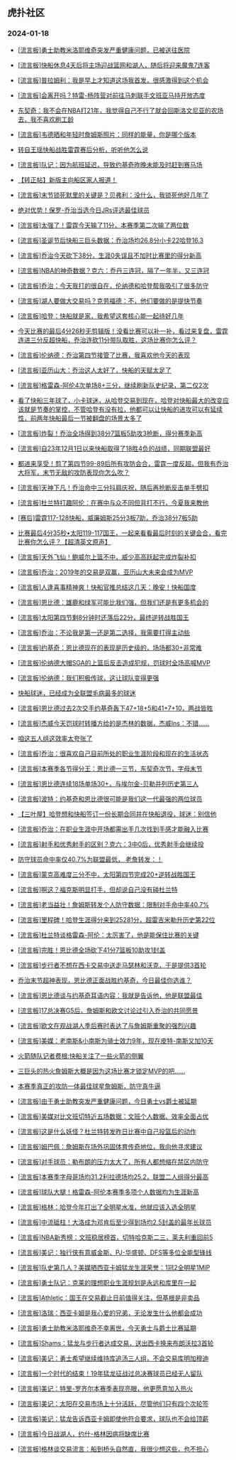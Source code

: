 ## 虎扑社区 
### 2024-01-18

+ [[流言板]勇士助教米洛耶维奇突发严重健康问题，已被送往医院](https://bbs.hupu.com/624307669.html)

+ [[流言板]快船休息4天后将主场迎战篮网和湖人，随后将迎来魔鬼7连客](https://bbs.hupu.com/624304548.html)

+ [[流言板]普拉姆利：我是早上才知道这场我首发，很感激得到这个机会](https://bbs.hupu.com/624306048.html)

+ [[流言板]会离开吗？特雷-杨阵营对前往马刺联手文班亚马持开放态度](https://bbs.hupu.com/624302914.html)

+ [东契奇：我不会在NBA打21年，我觉得自己不行了就会回斯洛文尼亚的农场去，我不喜欢刷工龄](https://bbs.hupu.com/624302160.html)

+ [[流言板]韦德晒和年轻时詹姆斯照片：同样的能量，你是哪个版本](https://bbs.hupu.com/624308308.html)

+ [转自王瑶快船战胜雷霆赛后分析，听听他怎么说](https://bbs.hupu.com/624302690.html)

+ [[流言板]队记：因为航班延迟，导致约基奇昨晚未能及时赶到赛马场](https://bbs.hupu.com/624306225.html)

+ [【转正帖】新版主向船区家人报道！](https://bbs.hupu.com/624304625.html)

+ [[流言板]末节锁死默里的关键是？贝弗利：没什么，我锁死他好几年了](https://bbs.hupu.com/624303958.html)

+ [绝对优势！保罗-乔治当选今日JRs评选最佳球员](https://bbs.hupu.com/624303545.html)

+ [[流言板]太强了！雷霆今天输了11分，本赛季第二次输了两位数](https://bbs.hupu.com/624307344.html)

+ [[流言板]圣诞节后快船三巨头数据：乔治场均26.8分小卡22哈登16.3](https://bbs.hupu.com/624308419.html)

+ [[流言板]乔治今天砍下38分，生涯0失误且不加时比赛里的得分新高](https://bbs.hupu.com/624306730.html)

+ [[流言板]NBA的神奇数据？克六：乔丹三连冠，隔了一年半，又三连冠](https://bbs.hupu.com/624306623.html)

+ [[流言板]乔治：今天我打的很自在，伦纳德和哈登帮我吸引了很多防守](https://bbs.hupu.com/624300782.html)

+ [[流言板]湖人要做大交易吗？克劳福德：不，他们要做的是提快节奏](https://bbs.hupu.com/624303618.html)

+ [[流言板]哈登：快船就是家，我希望这套核心能一起待好几年](https://bbs.hupu.com/624300270.html)

+ [今天比赛的最后4分26秒无剪辑版！没看比赛可以补一补，看过来复盘，雷霆连进三分反超快船，乔治连砍11分带队取胜，这场比赛你怎么评？](https://bbs.hupu.com/624306012.html)

+ [[流言板]伦纳德：乔治第四节接管了比赛，我喜欢他今天的表现](https://bbs.hupu.com/624303834.html)

+ [[流言板]亚历山大：乔治这人太好了，快船的天赋太足了](https://bbs.hupu.com/624300392.html)

+ [[流言板]格雷森-阿伦4次单场8+三分，继续刷新队史纪录，第二仅2次](https://bbs.hupu.com/624304983.html)

+ [看了快船三年球了，小卡球迷，从哈登交易到现在，哈登对快船最大的改变应该就是节奏的掌控，不管哈登有没有拉，他都可以让快船的进攻可以有延续性，前两年快船最后一节被翻盘的场景太多了](https://bbs.hupu.com/624304137.html)

+ [[流言板]炸裂！乔治全场得到38分7篮板5助攻3抢断，得分赛季新高](https://bbs.hupu.com/624299068.html)

+ [[流言板]自23年12月1日以来快船取得了18胜4负的战绩，同期联盟最好](https://bbs.hupu.com/624299928.html)

+ [都进来享受！剪了第四节99-89后所有攻防会合，雷霆一度反超，但我有乔治大将军，末节无敌的攻防表现你怎么吹？](https://bbs.hupu.com/624303835.html)

+ [[流言板]天神下凡！乔治命中三分抖肩庆祝，随后再抢断反击单手劈扣](https://bbs.hupu.com/624298865.html)

+ [[流言板]杜兰特打趣阿伦：在赛中与众不同但背打不行，今夏我来教他](https://bbs.hupu.com/624307156.html)

+ [[赛后]雷霆117-128快船，威廉姆斯25分3板7助，乔治38分7板5助](https://bbs.hupu.com/624299050.html)

+ [比赛最后4分35秒•太阳119-117国王，一起来看看最后时刻的关键会合，看完比赛你怎么评？【超清英文原声】](https://bbs.hupu.com/624298571.html)

+ [[流言板]天外飞仙！鲍威尔上篮不中，威少高高跃起完成炸裂补扣](https://bbs.hupu.com/624298334.html)

+ [[流言板]乔治：2019年的交易是双赢，亚历山大未来会成为MVP](https://bbs.hupu.com/624300106.html)

+ [[流言板]人逢喜事精神爽！快船官推总结这几天：晚安！快船国度](https://bbs.hupu.com/624302717.html)

+ [[流言板]恩比德：雄鹿和绿军可能比我们强，但我们还是有更多机会的](https://bbs.hupu.com/624307958.html)

+ [[流言板]太阳第四节剩8分钟时还落后22分，最终逆转战胜国王](https://bbs.hupu.com/624297213.html)

+ [[流言板]乔治：不论我是第一还是第二选择，我需要打得主动些](https://bbs.hupu.com/624303524.html)

+ [[流言板]约基奇：恩比德现在的表现是历史级的，场场都30+非常难](https://bbs.hupu.com/624308142.html)

+ [[流言板]伦纳德大帽SGA的上篮后反击造成犯规，罚球时全场高喊MVP](https://bbs.hupu.com/624298714.html)

+ [[流言板]伦纳德：我们积极传球，这让球队变得更强](https://bbs.hupu.com/624303900.html)

+ [快船球迷，已经成为全联盟毛病最多的球迷](https://bbs.hupu.com/624303048.html)

+ [[流言板]恩比德过去2次交手约基奇轰下47+18+5和41+7+10，两战皆胜](https://bbs.hupu.com/624305095.html)

+ [[流言板]杰威今天罚球时转播方给的是杰林的数据，杰威Ins：不错……](https://bbs.hupu.com/624307154.html)

+ [咱这五人组这效率太夸张了](https://bbs.hupu.com/624306099.html)

+ [[流言板]乔治：很喜欢自己目前所处的职业生涯阶段和现在的生活状态](https://bbs.hupu.com/624308106.html)

+ [[流言板]本赛季各节得分王：恩比德一三节，东契奇次节，字母末节](https://bbs.hupu.com/624307739.html)

+ [[流言板]恩比德连续18场单场30+，与埃尔金-贝勒并列历史第三人](https://bbs.hupu.com/624304587.html)

+ [[流言板]波特：约基奇和恩比德很可能是我们这一代最强的两位球员](https://bbs.hupu.com/624307979.html)

+ [【三叶屋】哈登想和快船签订一份长期合同并在快船退役，球迷：别信他](https://bbs.hupu.com/624298031.html)

+ [[流言板]乔治：在职业生涯中开场都需出手几次找到手感才能融入比赛](https://bbs.hupu.com/624304770.html)

+ [[流言板]射手和优秀射手的区别？克六：3中0后，优秀射手会继续投](https://bbs.hupu.com/624306811.html)

+ [防守球员命中率仅40.7%为联盟最低， 老詹转发：‍️！](https://bbs.hupu.com/624298340.html)

+ [[流言板]蒙克高难度三分不中，太阳第四节完成20+逆转战胜国王](https://bbs.hupu.com/624297139.html)

+ [[流言板]啊这？福克斯明显打手，但却说自己没有碰杜兰特](https://bbs.hupu.com/624297381.html)

+ [[流言板]老当益壮！詹姆斯转发个人防守数据：限制对手命中率40.7%](https://bbs.hupu.com/624294944.html)

+ [[流言板]里程碑！哈登生涯得分来到25281分，超雷吉米勒升历史第22位](https://bbs.hupu.com/624296427.html)

+ [[流言板]杜兰特谈格雷森-阿伦：太厉害了，他是能保住比赛的关键](https://bbs.hupu.com/624305462.html)

+ [[流言板]完胜！恩比德全场砍下41分7篮板10助攻1封盖](https://bbs.hupu.com/624295303.html)

+ [[流言板]步行者不想在西卡交易中送走马瑟林和沃克，于是提供3首轮](https://bbs.hupu.com/624308964.html)

+ [乔治末节超神表现，恩比德正面战胜约基奇，今日最佳你选谁？](https://bbs.hupu.com/624299361.html)

+ [[流言板]恩比德谈与约基奇耳语内容：我就是告诉他，他是联盟最佳](https://bbs.hupu.com/624295485.html)

+ [[流言板]17总决赛G5后，詹姆斯和欧文讨论过引入乔治的共同愿景](https://bbs.hupu.com/624309192.html)

+ [[流言板]欧文在观战湖人季后赛时表达了与詹姆斯重聚的强烈兴趣](https://bbs.hupu.com/624309510.html)

+ [[流言板]美媒：老南斯&小南斯为骑士效力9年，现在皮特-南斯又加10天](https://bbs.hupu.com/624308495.html)

+ [火箭随队记者费根:快船关注了一些火箭的侧翼](https://bbs.hupu.com/624307245.html)

+ [三巨头的热火詹姆斯大概是因为这场比赛才锁定MVP的吧……](https://bbs.hupu.com/624302457.html)

+ [本赛季真正的攻防一体最佳球星詹姆斯，防守真牛逼](https://bbs.hupu.com/624301523.html)

+ [[流言板]由于勇士助教突发严重健康问题，今日勇士vs爵士被延期](https://bbs.hupu.com/624309766.html)

+ [[流言板]美媒对比文班切特近五场数据：文班个人数据、效率全面占优](https://bbs.hupu.com/624309541.html)

+ [[流言板]这是什么妖怪？杜兰特转发昨日比赛中自己投篮后的动作](https://bbs.hupu.com/624309733.html)

+ [[流言板]姆巴佩：詹姆斯在场外巩固体育传奇地位，我向他寻求建议](https://bbs.hupu.com/624309819.html)

+ [[流言板]对手球员：勒布朗的压力太大了，所有人都想缩在禁区内防守](https://bbs.hupu.com/624309581.html)

+ [[流言板]本赛季字母哥场均31.2利拉德场均25.2，联盟二人组得分最高](https://bbs.hupu.com/624309623.html)

+ [[流言板]球队大腿！格雷森-阿伦本赛季多项个人数据均为生涯新高](https://bbs.hupu.com/624309706.html)

+ [[流言板]格林：哈登今年打出了全明星水准，他就应该入选全明星](https://bbs.hupu.com/624309866.html)

+ [[流言板]中流砥柱！大洛成为邓肯后至少得到场均2.5封盖的最年长球员](https://bbs.hupu.com/624309756.html)

+ [[流言板]NBA新秀榜：文班稳居榜首，切特哈克斯二三，莱夫利重回前5](https://bbs.hupu.com/624310096.html)

+ [[流言板]美记：独行侠有意威金斯、PJ-华盛顿、DFS等多位全能型锋线](https://bbs.hupu.com/624310049.html)

+ [[流言板]队史第几人？美媒晒西亚卡姆猛龙生涯荣誉：1冠2全明星1MIP](https://bbs.hupu.com/624309953.html)

+ [[流言板]勇士队记：克莱的理想职业生涯规划是永远和库里在一起](https://bbs.hupu.com/624310010.html)

+ [[流言板]Athletic：国王在交易截止日前值得关注，但基根是非卖品](https://bbs.hupu.com/624309899.html)

+ [[流言板]洛瑞：西亚卡姆是我心爱的兄弟，无论发生什么他都会成功](https://bbs.hupu.com/624309600.html)

+ [[流言板]勇士助教米洛耶维奇不幸离世，今天勇士与爵士比赛延期](https://bbs.hupu.com/624310340.html)

+ [[流言板]Shams：猛龙与步行者达成交易，送出西卡换来布朗沃拉3首轮](https://bbs.hupu.com/624310303.html)

+ [[流言板]美记：勇士希望继续维持库追汤三人组，不会交易库明加穆迪](https://bbs.hupu.com/624310238.html)

+ [[流言板]一个时代的结束！19年猛龙征战过总决赛球员已经无人留队](https://bbs.hupu.com/624310323.html)

+ [[流言板]美记：特里-罗齐尔本赛季表现亮眼，他更愿意加入热火](https://bbs.hupu.com/624310135.html)

+ [[流言板]美记：太阳在交易市场上十分活跃，尽管他们只有四个次轮签](https://bbs.hupu.com/624310261.html)

+ [[流言板]美记：猛龙告诉西亚卡姆即使他符合要求，球队也不会给顶薪](https://bbs.hupu.com/624310298.html)

+ [[流言板]今日战湖人，约什-格林因病将缺席比赛](https://bbs.hupu.com/624310207.html)

+ [[流言板]格林谈交易流言：船到桥头自然直，我很少想这些，也不担心](https://bbs.hupu.com/624310140.html)

